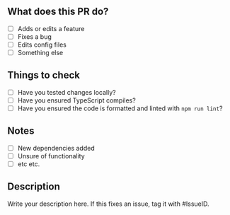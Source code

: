 ## What does this PR do?

- [ ] Adds or edits a feature
- [ ] Fixes a bug
- [ ] Edits config files
- [ ] Something else

## Things to check

- [ ] Have you tested changes locally?
- [ ] Have you ensured TypeScript compiles?
- [ ] Have you ensured the code is formatted and linted with `npm run lint`?

## Notes
<!-- Change the following as needed; These are just templates -->
- [ ] New dependencies added
- [ ] Unsure of functionality
- [ ] etc etc.

## Description

Write your description here. If this fixes an issue, tag it with #IssueID.
